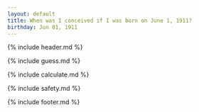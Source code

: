 ```yaml
---
layout: default
title: When was I conceived if I was born on June 1, 1911?
birthday: Jun 01, 1911
---
```


{% include header.md %}

{% include guess.md %}

{% include calculate.md %}

{% include safety.md %}

{% include footer.md %}



